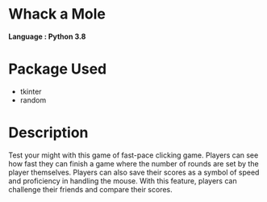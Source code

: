 # Whack a Mole

<b>Language : Python 3.8</b>           

# Package Used
- tkinter
- random

# Description

Test your might with this game of fast-pace clicking game. Players can see how fast they can finish a game where the number of rounds are set by the player themselves.
Players can also save their scores as a symbol of speed and proficiency in handling the mouse. With this feature, players can challenge their friends and compare their
scores.

